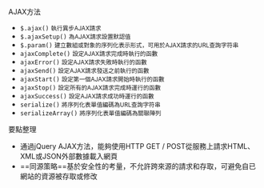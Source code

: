 AJAX方法
- `$.ajax()` <small>執行異步AJAX請求</small>
- `$.ajaxSetup()` <small>為AJAX請求設置默認值</small>
- `$.param()` <small>建立數組或對象的序列化表示形式，可用於AJAX請求的URL查詢字符串</small>
- `ajaxComplete()` <small>設定AJAX請求完成時執行的函數</small>
- `ajaxError()` <small>設定AJAX請求失敗時執行的函數</small>
- `ajaxSend()` <small>設定AJAX請求發送之前執行的函數</small>
- `ajaxStart()` <small>設定第一個AJAX請求開始時執行的函數</small>
- `ajaxStop()` <small>設定所有的AJAX請求完成時運行的函數</small>
- `ajaxSuccess()` <small>設定AJAX請求成功時運行的函數</small>
- `serialize()` <small>將序列化表單值編碼為URL查詢字符串</small>
- `serializeArray()` <small>將序列化表單值編碼為關聯陣列</small>

要點整理
- 通過jQuery AJAX方法，能夠使用HTTP GET / POST從服務上請求HTML、XML或JSON外部數據載入網頁
- ==同源策略==基於安全性的考量，不允許跨來源的請求和存取，可避免自已網站的資源被存取或修改